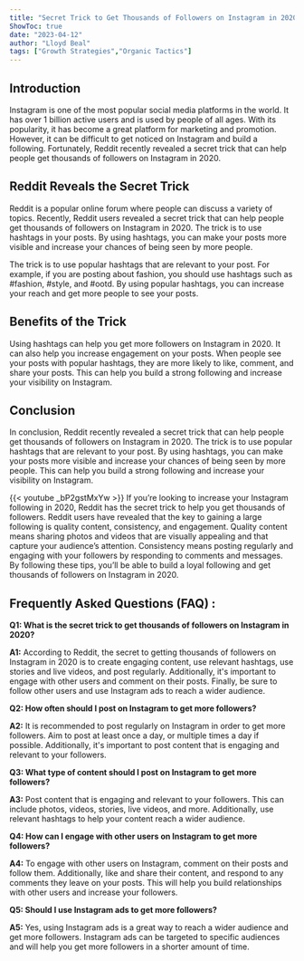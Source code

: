 ```yaml
---
title: "Secret Trick to Get Thousands of Followers on Instagram in 2020 - Reddit Reveals All!"
ShowToc: true 
date: "2023-04-12"
author: "Lloyd Beal" 
tags: ["Growth Strategies","Organic Tactics"]
---
```

## Introduction 

Instagram is one of the most popular social media platforms in the world. It has over 1 billion active users and is used by people of all ages. With its popularity, it has become a great platform for marketing and promotion. However, it can be difficult to get noticed on Instagram and build a following. Fortunately, Reddit recently revealed a secret trick that can help people get thousands of followers on Instagram in 2020.

## Reddit Reveals the Secret Trick

Reddit is a popular online forum where people can discuss a variety of topics. Recently, Reddit users revealed a secret trick that can help people get thousands of followers on Instagram in 2020. The trick is to use hashtags in your posts. By using hashtags, you can make your posts more visible and increase your chances of being seen by more people.

The trick is to use popular hashtags that are relevant to your post. For example, if you are posting about fashion, you should use hashtags such as #fashion, #style, and #ootd. By using popular hashtags, you can increase your reach and get more people to see your posts.

## Benefits of the Trick

Using hashtags can help you get more followers on Instagram in 2020. It can also help you increase engagement on your posts. When people see your posts with popular hashtags, they are more likely to like, comment, and share your posts. This can help you build a strong following and increase your visibility on Instagram.

## Conclusion

In conclusion, Reddit recently revealed a secret trick that can help people get thousands of followers on Instagram in 2020. The trick is to use popular hashtags that are relevant to your post. By using hashtags, you can make your posts more visible and increase your chances of being seen by more people. This can help you build a strong following and increase your visibility on Instagram.

{{< youtube _bP2gstMxYw >}} 
If you’re looking to increase your Instagram following in 2020, Reddit has the secret trick to help you get thousands of followers. Reddit users have revealed that the key to gaining a large following is quality content, consistency, and engagement. Quality content means sharing photos and videos that are visually appealing and that capture your audience’s attention. Consistency means posting regularly and engaging with your followers by responding to comments and messages. By following these tips, you’ll be able to build a loyal following and get thousands of followers on Instagram in 2020.

## Frequently Asked Questions (FAQ) :
**Q1: What is the secret trick to get thousands of followers on Instagram in 2020?**

**A1:** According to Reddit, the secret to getting thousands of followers on Instagram in 2020 is to create engaging content, use relevant hashtags, use stories and live videos, and post regularly. Additionally, it's important to engage with other users and comment on their posts. Finally, be sure to follow other users and use Instagram ads to reach a wider audience. 

**Q2: How often should I post on Instagram to get more followers?**

**A2:** It is recommended to post regularly on Instagram in order to get more followers. Aim to post at least once a day, or multiple times a day if possible. Additionally, it's important to post content that is engaging and relevant to your followers. 

**Q3: What type of content should I post on Instagram to get more followers?**

**A3:** Post content that is engaging and relevant to your followers. This can include photos, videos, stories, live videos, and more. Additionally, use relevant hashtags to help your content reach a wider audience. 

**Q4: How can I engage with other users on Instagram to get more followers?**

**A4:** To engage with other users on Instagram, comment on their posts and follow them. Additionally, like and share their content, and respond to any comments they leave on your posts. This will help you build relationships with other users and increase your followers. 

**Q5: Should I use Instagram ads to get more followers?**

**A5:** Yes, using Instagram ads is a great way to reach a wider audience and get more followers. Instagram ads can be targeted to specific audiences and will help you get more followers in a shorter amount of time.




